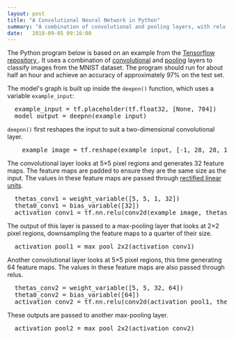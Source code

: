 ```yaml
---
layout: post
title: "A Convolutional Neural Network in Python"
summary: "A combination of convolutional and pooling layers, with relu activation, gives us improved accuracy on the MNIST digit classification task."
date:   2018-09-05 09:16:00
---
```


The Python program below is based on an example from the [Tensorflow repository <i class="fa
fa-external-link-alt" title="(External link)"></i>](https://github.com/tensorflow/tensorflow/blob/r1.11/tensorflow/examples/tutorials/mnist/mnist_deep.py). It uses a combination of
[convolutional](/2018/07/21/convolutional-layers) and
[pooling](/2018/09/04/pooling-layers) layers to classify images from the MNIST
dataset. The program should run for about half an hour and achieve an accuracy
of approximately 97% on the test set.

The model's graph is built up inside the `deepnn()` function, which uses a
variable `example_input`:

<pre data-enlighter-language="python" data-enlighter-linenumbers="false">
  example_input = tf.placeholder(tf.float32, [None, 784])
  model_output = deepnn(example_input)
</pre>

`deepnn()` first reshapes the input to suit a two-dimensional convolutional
layer. 

<pre data-enlighter-language="python" data-enlighter-linenumbers="false">
    example_image = tf.reshape(example_input, [-1, 28, 28, 1])
</pre>

The convolutional layer looks at 5&times;5 pixel regions and generates 32
feature maps. The feature maps are padded to ensure they are the same size as
the input. The values in these feature maps are passed through [rectified
linear units](/2018/09/04/another-activation-function).

<pre data-enlighter-language="python" data-enlighter-linenumbers="false">
  thetas_conv1 = weight_variable([5, 5, 1, 32])
  theta0_conv1 = bias_variable([32])
  activation_conv1 = tf.nn.relu(conv2d(example_image, thetas_conv1) + theta0_conv1)
</pre>

The output of this layer is passed to a max-pooling layer that looks at
2&times;2 pixel regions, downsampling the feature maps to a quarter of their size.

<pre data-enlighter-language="python" data-enlighter-linenumbers="false">
  activation_pool1 = max_pool_2x2(activation_conv1)
</pre>

Another convolutional layer looks at 5&times;5 pixel regions, this time generating 64 feature maps. The values in these feature maps are also passed
through relus.

<pre data-enlighter-language="python" data-enlighter-linenumbers="false">
  thetas_conv2 = weight_variable([5, 5, 32, 64])
  theta0_conv2 = bias_variable([64])
  activation_conv2 = tf.nn.relu(conv2d(activation_pool1, thetas_conv2) + theta0_conv2)
</pre>

These outputs are passed to another max-pooling layer.

<pre data-enlighter-language="python" data-enlighter-linenumbers="false">
  activation_pool2 = max_pool_2x2(activation_conv2)
</pre>
